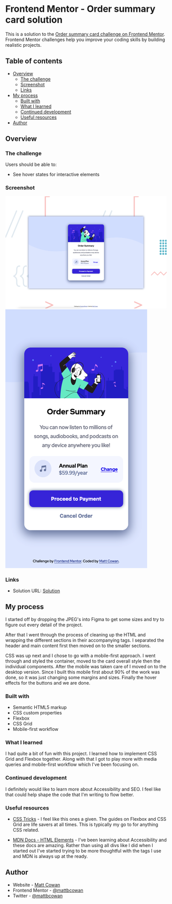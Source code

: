 # Frontend Mentor - Order summary card solution

This is a solution to the [Order summary card challenge on Frontend Mentor](https://www.frontendmentor.io/challenges/order-summary-component-QlPmajDUj). Frontend Mentor challenges help you improve your coding skills by building realistic projects.

## Table of contents

- [Overview](#overview)
  - [The challenge](#the-challenge)
  - [Screenshot](#screenshot)
  - [Links](#links)
- [My process](#my-process)
  - [Built with](#built-with)
  - [What I learned](#what-i-learned)
  - [Continued development](#continued-development)
  - [Useful resources](#useful-resources)
- [Author](#author)

## Overview

### The challenge

Users should be able to:

- See hover states for interactive elements

### Screenshot

![](./design/order-summary-component-desktop-screenshot.png)
![](./design/order-summary-component-mobile-screenshot.png)

### Links

- Solution URL: [Solution](https://mattbcowan.github.io/order-summary-component-main/)

## My process

I started off by dropping the JPEG's into Figma to get some sizes and try to figure out every detail of the project.

After that I went through the process of cleaning up the HTML and wrapping the different sections in their accompanying tags. I separated the header and main content first then moved on to the smaller sections.

CSS was up next and I chose to go with a mobile-first approach. I went through and styled the container, moved to the card overall style then the individual components. After the mobile was taken care of I moved on to the desktop version. Since I built this mobile first about 90% of the work was done, so it was just changing some margins and sizes. Finally the hover effects for the buttons and we are done.

### Built with

- Semantic HTML5 markup
- CSS custom properties
- Flexbox
- CSS Grid
- Mobile-first workflow

### What I learned

I had quite a bit of fun with this project. I learned how to implement CSS Grid and Flexbox together. Along with that I got to play more with media queries and mobile-first workflow which I've been focusing on.

### Continued development

I definitely would like to learn more about Accessibility and SEO. I feel like that could help shape the code that I'm writing to flow better.

### Useful resources

- [CSS Tricks](https://css-tricks.com/) - I feel like this ones a given. The guides on Flexbox and CSS Grid are life savers at all times. This is typically my go to for anything CSS related.

- [MDN Docs - HTML Elements](https://developer.mozilla.org/en-US/docs/Web/HTML/Element) - I've been learning about Accessibility and these docs are amazing. Rather than using all divs like I did when I started out I've started trying to be more thoughtful with the tags I use and MDN is always up at the ready.

## Author

- Website - [Matt Cowan](https://mattbcowan.com/)
- Frontend Mentor - [@mattbcowan](https://www.frontendmentor.io/profile/mattbcowan)
- Twitter - [@mattbcowan](https://twitter.com/MattBCowan)
